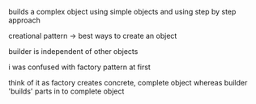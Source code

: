 builds a complex object using simple objects and using step by step approach

creational pattern -> best ways to create an object

builder is independent of other objects

i was confused with factory pattern at first

think of it as factory creates concrete, complete object whereas 
builder 'builds' parts in to complete object

